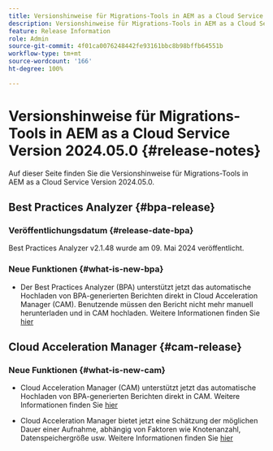 ```yaml
---
title: Versionshinweise für Migrations-Tools in AEM as a Cloud Service Version 2024.05.0
description: Versionshinweise für Migrations-Tools in AEM as a Cloud Service Version 2024.05.0
feature: Release Information
role: Admin
source-git-commit: 4f01ca0076248442fe93161bbc8b98bffb64551b
workflow-type: tm+mt
source-wordcount: '166'
ht-degree: 100%

---
```


# Versionshinweise für Migrations-Tools in AEM as a Cloud Service Version 2024.05.0 {#release-notes}

Auf dieser Seite finden Sie die Versionshinweise für Migrations-Tools in AEM as a Cloud Service Version 2024.05.0.

## Best Practices Analyzer {#bpa-release}

### Veröffentlichungsdatum {#release-date-bpa}

Best Practices Analyzer v2.1.48 wurde am 09. Mai 2024 veröffentlicht.

### Neue Funktionen {#what-is-new-bpa}

* Der Best Practices Analyzer (BPA) unterstützt jetzt das automatische Hochladen von BPA-generierten Berichten direkt in Cloud Acceleration Manager (CAM). Benutzende müssen den Bericht nicht mehr manuell herunterladen und in CAM hochladen. Weitere Informationen finden Sie [hier](https://experienceleague.adobe.com/de/docs/experience-manager-cloud-service/content/migration-journey/cloud-migration/best-practices-analyzer/using-best-practices-analyzer)

## Cloud Acceleration Manager {#cam-release}

### Neue Funktionen {#what-is-new-cam}

* Cloud Acceleration Manager (CAM) unterstützt jetzt das automatische Hochladen von BPA-generierten Berichten direkt in CAM. Weitere Informationen finden Sie [hier](https://experienceleague.adobe.com/de/docs/experience-manager-cloud-service/content/migration-journey/cloud-acceleration-manager/using-cam/cam-readiness-phase#best-practices-analysis)

* Cloud Acceleration Manager bietet jetzt eine Schätzung der möglichen Dauer einer Aufnahme, abhängig von Faktoren wie Knotenanzahl, Datenspeichergröße usw. Weitere Informationen finden Sie [hier](https://experienceleague.adobe.com/de/docs/experience-manager-cloud-service/content/migration-journey/cloud-migration/content-transfer-tool/ingesting-content)

